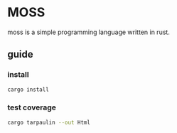 # MOSS

moss is a simple programming language written in rust.

## guide

### install

```bash
cargo install
```

### test coverage

```bash
cargo tarpaulin --out Html
```
